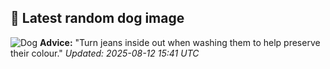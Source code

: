 ## 🐶 Latest random dog image
![Dog](https://images.dog.ceo/breeds/borzoi/n02090622_7962.jpg)
**Advice:** "Turn jeans inside out when washing them to help preserve their colour."
*Updated: 2025-08-12 15:41 UTC*
